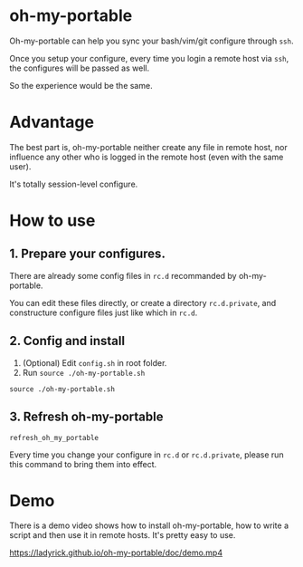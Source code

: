 # oh-my-portable

Oh-my-portable can help you sync your bash/vim/git configure through `ssh`.

Once you setup your configure, every time you login a remote host via `ssh`, the configures will be passed as well.

So the experience would be the same.

# Advantage

The best part is, oh-my-portable neither create any file in remote host, nor influence any other who is logged in the remote host (even with the same user).

It's totally session-level configure.

# How to use

## 1. Prepare your configures.

There are already some config files in `rc.d` recommanded by oh-my-portable.

You can edit these files directly, or create a directory `rc.d.private`, and constructure configure files just like which in `rc.d`.

## 2. Config and install

1. (Optional) Edit `config.sh` in root folder.
2. Run `source ./oh-my-portable.sh`
```shell 
source ./oh-my-portable.sh
```

## 3. Refresh oh-my-portable

```
refresh_oh_my_portable
```

Every time you change your configure in `rc.d` or `rc.d.private`, please run this command to bring them into effect.

# Demo
There is a demo video shows how to install oh-my-portable, how to write a script and then use it in remote hosts.
It's pretty easy to use.

https://ladyrick.github.io/oh-my-portable/doc/demo.mp4
